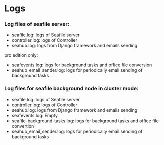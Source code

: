 # Logs

### Log files of seafile server:

* seafile.log: logs of Seafile server
* controller.log: logs of Controller
* seahub.log: logs from Django framework and emails sending

pro edition only:

* seafevents.log: logs for background tasks and office file conversion
* seahub_email_sender.log: logs for periodically email sending of background tasks


### Log files for seafile background node in cluster mode:

* seafile.log: logs of Seafile server
* controller.log: logs of Controller
* seahub.log: logs from Django framework and emails sending
* seafevents.log: Empty
* seafile-background-tasks.log: logs for background tasks and office file convertion
* seahub_email_sender.log: logs for periodically email sending of background tasks
